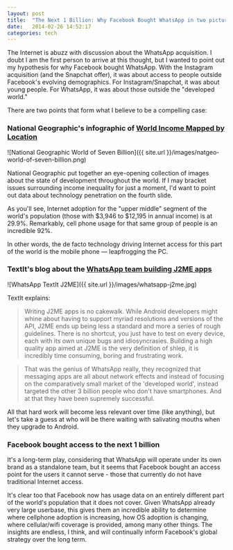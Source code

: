 ```yaml
---
layout: post
title:  "The Next 1 Billion: Why Facebook Bought WhatsApp in two pictures"
date:   2014-02-26 14:52:17
categories: tech
---
```


The Internet is abuzz with discussion about the WhatsApp acquisition. I doubt I am the first person to arrive at this thought, but I wanted to point out my hypothesis for why Facebook bought WhatsApp. With the Instagram acquisition (and the Snapchat offer), it was about access to people outside Facebook's evolving demographics. For Instagram/Snapchat, it was about young people. For WhatsApp, it was about those outside the "developed world."

There are two points that form what I believe to be a compelling case:

### National Geographic's infographic of [World Income Mapped by Location][natgeo]

![National Geographic World of Seven Billion]({{ site.url }}/images/natgeo-world-of-seven-billion.png)

National Geographic put together an eye-opening collection of images about the state of development throughout the world. If I may bracket issues surrounding income inequality for just a moment, I'd want to point out data about technology penetration on the fourth slide.

As you'll see, Internet adoption for the "upper middle" segment of the world's population (those with $3,946 to $12,195 in annual income) is at 29.9%. Remarkably, cell phone usage for that same group of people is an incredible 92%.

In other words, the de facto technology driving Internet access for this part of the world is the mobile phone &mdash; leapfrogging the PC.

### TextIt's blog about the [WhatsApp team building J2ME apps][textit]

![WhatsApp TextIt J2ME]({{ site.url }}/images/whatsapp-j2me.jpg)

TextIt explains:

> Writing J2ME apps is no cakewalk. While Android developers might whine about having to support myriad resolutions and versions of the API, J2ME ends up being less a standard and more a series of rough guidelines. There is no shortcut, you just have to test on every device, each with its own unique bugs and idiosyncrasies. Building a high quality app aimed at J2ME is the very definition of shlep, it is incredibly time consuming, boring and frustrating work.

> That was the genius of WhatsApp really, they recognized that messaging apps are all about network effects and instead of focusing on the comparatively small market of the 'developed world', instead targeted the other 3 billion people who don't have smartphones. And at that they have been supremely successful.

All that hard work will become less relevant over time (like anything), but let's take a guess at who will be there waiting with salivating mouths when they upgrade to Android.

### Facebook bought access to the next 1 billion

It's a long-term play, considering that WhatsApp will operate under its own brand as a standalone team, but it seems that Facebook bought an access point for the users it cannot serve - those that currently do not have traditional Internet access.

It's clear too that Facebook now has usage data on an entirely different part of the world's population that it does not cover. Given WhatsApp already very large userbase, this gives them an incredible ability to determine where cellphone adoption is increasing, how OS adoption is changing, where cellular/wifi coverage is provided, among many other things. The insights are endless, I think, and will continually inform Facebook's global strategy over the long term.


[natgeo]: http://ngm.nationalgeographic.com/2011/03/age-of-man/map-interactive
[textit]: http://blog.textit.in/your-path-to-a-$16b-exit-build-a-j2me-app